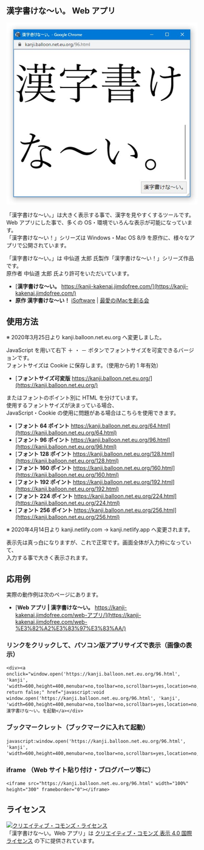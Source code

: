 ## 漢字書けな～い。 Web アプリ

![スクリーンショット](/screenshot.jpg)

「漢字書けな～い。」は大きく表示する事で、漢字を見やすくするツールです。\
Web アプリにした事で、多くの OS・環境でいろんな表示が可能になっています。\
「漢字書けな～い！」シリーズは Windows・Mac OS 8/9 を原作に、様々なアプリで公開されています。

「漢字書けな～い。」は 中仙道 太郎 氏製作「漢字書けな〜い！」シリーズ作品です。\
原作者 中仙道 太郎 氏より許可をいただいています。

- [**漢字書けな～い。** https://kanji-kakenai.jimdofree.com/](https://kanji-kakenai.jimdofree.com/)
- **原作 漢字書けな～い！** [iSoftware](http://nakasendo.com/isoft.html) | [最愛のiMacを創る会](http://nakasendo.com/) 

## 使用方法

※ 2020年3月25日より kanji.balloon.net.eu.org へ変更しました。

JavaScript を用いて右下 ＋ ・ － ボタンでフォントサイズを可変できるバージョンです。\
フォントサイズは Cookie に保存します。（使用から約 1 年有効）

- [**フォントサイズ可変版** https://kanji.balloon.net.eu.org/](https://kanji.balloon.net.eu.org/)

またはフォントのポイント別に HTML を分けています。\
使用するフォントサイズが決まっている場合、\
JavaScript・Cookie の使用に問題がある場合はこちらを使用できます。

- [**フォント 64 ポイント** https://kanji.balloon.net.eu.org/64.html](https://kanji.balloon.net.eu.org/64.html)
- [**フォント 96 ポイント** https://kanji.balloon.net.eu.org/96.html](https://kanji.balloon.net.eu.org/96.html)
- [**フォント 128 ポイント** https://kanji.balloon.net.eu.org/128.html](https://kanji.balloon.net.eu.org/128.html)
- [**フォント 160 ポイント** https://kanji.balloon.net.eu.org/160.html](https://kanji.balloon.net.eu.org/160.html)
- [**フォント 192 ポイント** https://kanji.balloon.net.eu.org/192.html](https://kanji.balloon.net.eu.org/192.html)
- [**フォント 224 ポイント** https://kanji.balloon.net.eu.org/224.html](https://kanji.balloon.net.eu.org/224.html)
- [**フォント 256 ポイント** https://kanji.balloon.net.eu.org/256.html](https://kanji.balloon.net.eu.org/256.html)

※ 2020年4月14日より kanji.netlify.com → kanji.netlify.app へ変更されます。

表示先は真っ白になりますが、これで正常です。画面全体が入力枠になっていて、\
入力する事で大きく表示されます。

## 応用例

実際の動作例は次のページにあります。

- [**Web アプリ | 漢字書けな～い。** https://kanji-kakenai.jimdofree.com/web-アプリ/](https://kanji-kakenai.jimdofree.com/web-%E3%82%A2%E3%83%97%E3%83%AA/)


### リンクをクリックして、パソコン版アプリサイズで表示（画像の表示）

```
<div><a onclick="window.open('https://kanji.balloon.net.eu.org/96.html', 'kanji', 'width=600,height=400,menubar=no,toolbar=no,scrollbars=yes,location=no,resizable=yes'); return false;" href="javascript:void window.open('https://kanji.balloon.net.eu.org/96.html', 'kanji', 'width=600,height=400,menubar=no,toolbar=no,scrollbars=yes,location=no,resizable=yes')">漢字書けな〜い。を起動</a></div>
```

### ブックマークレット（ブックマークに入れて起動）

```
javascript:window.open('https://kanji.balloon.net.eu.org/96.html', 'kanji', 'width=600,height=400,menubar=no,toolbar=no,scrollbars=yes,location=no,resizable=yes')
```

### iframe （Web サイト貼り付け・ブログパーツ等に）

```
<iframe src="https://kanji.balloon.net.eu.org/96.html" width="100%" height="300" frameborder="0"></iframe>
```

## ライセンス

<a rel="license" href="http://creativecommons.org/licenses/by/4.0/"><img alt="クリエイティブ・コモンズ・ライセンス" style="border-width:0" src="https://i.creativecommons.org/l/by/4.0/88x31.png" /></a><br />
「漢字書けな～い。Web アプリ」は <a rel="license" href="http://creativecommons.org/licenses/by/4.0/">クリエイティブ・コモンズ 表示 4.0 国際 ライセンス</a> の下に提供されています。
